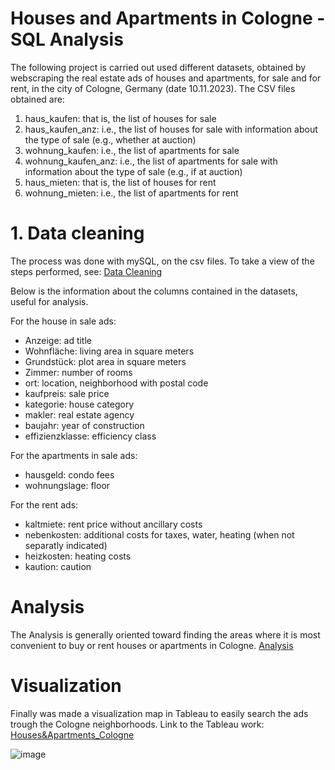 # Houses and Apartments in Cologne - SQL Analysis

The following project is carried out used different datasets, obtained by webscraping the real estate ads of houses and apartments, for sale and for rent, in the city of Cologne, Germany (date 10.11.2023).
The CSV files obtained are:
1. haus_kaufen: that is, the list of houses for sale
2. haus_kaufen_anz: i.e., the list of houses for sale with information about the type of sale (e.g., whether at auction)
3. wohnung_kaufen: i.e., the list of apartments for sale
4. wohnung_kaufen_anz: i.e., the list of apartments for sale with information about the type of sale (e.g., if at auction)
5. haus_mieten: that is, the list of houses for rent
5. wohnung_mieten: i.e., the list of apartments for rent

# 1. Data cleaning

The process was done with mySQL, on the csv files.
To take a view of the steps performed, see:
[Data Cleaning](https://github.com/vitocaputo/Cologne_RealEstate_SQL-Analysis/tree/9196b898cee6da9db5d9f9169d0d70be56ea7a6e/Data%20Cleaning)

Below is the information about the columns contained in the datasets, useful for analysis.

For the house in sale ads:
- Anzeige: ad title
- Wohnfläche: living area in square meters
- Grundstück: plot area in square meters
- Zimmer: number of rooms
- ort: location, neighborhood with postal code
- kaufpreis: sale price
- kategorie: house category
- makler: real estate agency
- baujahr: year of construction
- effizienzklasse: efficiency class

For the apartments in sale ads:
- hausgeld: condo fees
- wohnungslage: floor

For the rent ads:
- kaltmiete: rent price without ancillary costs
- nebenkosten: additional costs for taxes, water, heating (when not separatly indicated)
- heizkosten: heating costs
- kaution: caution

# Analysis

The Analysis is generally oriented toward finding the areas where it is most convenient to buy or rent houses or apartments in Cologne. 
[Analysis](https://github.com/vitocaputo/Cologne_RealEstate_SQL-Analysis/blob/9196b898cee6da9db5d9f9169d0d70be56ea7a6e/Analysis.md)

# Visualization

Finally was made a visualization map in Tableau to easily search the ads trough the Cologne neighborhoods.
Link to the Tableau work: [Houses&Apartments_Cologne](https://public.tableau.com/app/profile/vito.caputo/viz/Housesandapartments_Cologne/Dashboard)

![image](https://github.com/vitocaputo/Cologne_Real_Estate_SQL_Analysis/assets/149478650/7ba6c062-438c-4b92-848b-abb10a6f6d8d)




  
